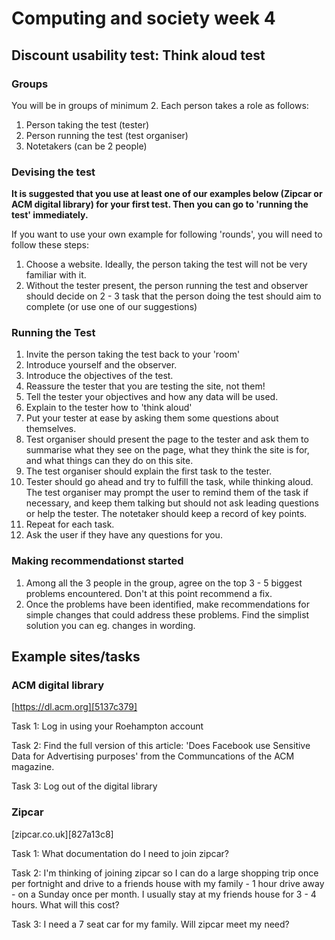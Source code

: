 # Computing and society week 4
## Discount usability test: Think aloud test


### Groups

You will be in groups of minimum 2.  Each person takes a role as follows:

1. Person taking the test (tester)
2. Person running the test (test organiser)
3. Notetakers (can be 2 people)

### Devising the test

**It is suggested that you use at least one of our examples below (Zipcar or ACM digital library) for your first test. Then you can go to 'running the test' immediately.**

If you want to use your own example for following 'rounds', you will need to follow these steps:
1. Choose a website. Ideally, the person taking the test will not be very familiar with it.
2. Without the tester present, the person running the test and observer should decide on 2 - 3  task that the person doing the test should aim to complete (or use one of our suggestions)


### Running the Test

1. Invite the person taking the test back to your 'room'
2. Introduce yourself and the observer.
3. Introduce the objectives of the test.
4. Reassure the tester that you are testing the site, not them!
5. Tell the tester your objectives and how any data will be used.
6. Explain to the tester how to 'think aloud'
7. Put your tester at ease by asking them some questions about themselves.
8. Test organiser should present the page to the tester and ask them to summarise what they see on the page, what they think the site is for, and what things can they do on this site.
9. The test organiser should explain the first task to the tester.
10. Tester should go ahead and try to fulfill the task, while thinking aloud. The test organiser may prompt the user to remind them of the task if necessary, and keep them talking but should not ask leading questions or help the tester.  The notetaker should keep a record of key points.
11. Repeat for each task.
12. Ask the user if they have any questions for you.



### Making recommendationst started

1. Among all the 3 people in the group, agree on the top 3 - 5 biggest problems encountered. Don't at this point recommend a fix.
2. Once the problems have been identified, make recommendations for simple changes that could address these problems.  Find the simplist solution you can eg. changes in wording.





## Example sites/tasks

### ACM digital library
[https://dl.acm.org][5137c379]

Task 1: Log in using your Roehampton account

Task 2: Find the full version of this article: 'Does Facebook use Sensitive Data for Advertising purposes' from the Communcations of the ACM magazine.

Task 3: Log out of the digital library

### Zipcar

[zipcar.co.uk][827a13c8]

Task 1: What documentation do I need to join zipcar?

Task 2: I'm thinking of joining zipcar so I can do a large shopping trip once per fortnight and drive to a friends house with my family - 1 hour drive away -  on a Sunday once per month.  I usually stay at my friends house for 3 - 4 hours.  What will this cost?

Task 3: I need a 7 seat car for my family. Will zipcar meet my need?
